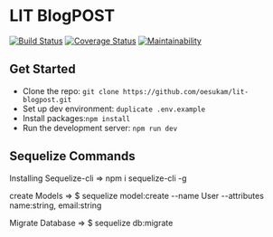 # LIT BlogPOST

[![Build Status](https://travis-ci.org/oesukam/lit-blogpost.svg?branch=develop)](https://travis-ci.org/oesukam/lit-blogpost)
[![Coverage Status](https://coveralls.io/repos/github/oesukam/lit-blogpost/badge.svg?branch=develop)](https://coveralls.io/github/oesukam/lit-blogpost?branch=develop)
[![Maintainability](https://api.codeclimate.com/v1/badges/218ae4cb97c51bf46d72/maintainability)](https://codeclimate.com/github/oesukam/lit-blogpost/maintainability)

## Get Started

- Clone the repo: `git clone https://github.com/oesukam/lit-blogpost.git`
- Set up dev environment: `duplicate .env.example`
- Install packages:`npm install`
- Run the development server: `npm run dev`

## Sequelize Commands

Installing Sequelize-cli => npm i sequelize-cli -g

create Models => \$ sequelize model:create --name User --attributes name:string, email:string

Migrate Database => \$ sequelize db:migrate
